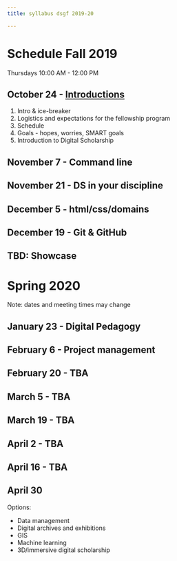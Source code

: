 ```yaml
---
title: syllabus dsgf 2019-20

---
```


# Schedule Fall 2019

Thursdays 10:00 AM - 12:00 PM

## October 24 - [Introductions](/10-24-intro.md)

1. Intro & ice-breaker
2. Logistics and expectations for the fellowship program
3. Schedule
4. Goals - hopes, worries, SMART goals
5. Introduction to Digital Scholarship

## November 7 - Command line

## November 21 - DS in your discipline

## December 5 - html/css/domains

## December 19 - Git & GitHub

## TBD: Showcase

# Spring 2020
Note: dates and meeting times may change

## January 23 - Digital Pedagogy

## February 6 - Project management

## February 20 - TBA

## March 5 - TBA

## March 19 - TBA

## April 2 - TBA

## April 16 - TBA

## April 30

Options:
- Data management
- Digital archives and exhibitions
- GIS
- Machine learning
- 3D/immersive digital scholarship
